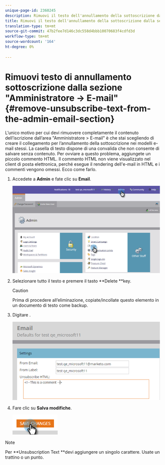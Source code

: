 ```yaml
---
unique-page-id: 2360245
description: Rimuovi il testo dell'annullamento della sottoscrizione dalla sezione "Amministratore -> E-mail" - Documenti Marketo - Documentazione del prodotto
title: Rimuovi il testo dell'annullamento della sottoscrizione dalla sezione "Amministratore -> E-mail"
translation-type: tm+mt
source-git-commit: 47b2fee7d146c3dc558d4bbb10070683f4cdfd3d
workflow-type: tm+mt
source-wordcount: '164'
ht-degree: 0%

---
```



# Rimuovi testo di annullamento sottoscrizione dalla sezione &quot;Amministratore -> E-mail&quot; {#remove-unsubscribe-text-from-the-admin-email-section}

L’unico motivo per cui devi rimuovere completamente il contenuto dell’iscrizione dall’area &quot;Amministratore > E-mail&quot; è che stai scegliendo di creare il collegamento per l’annullamento della sottoscrizione nei modelli e-mail stessi. La casella di testo dispone di una convalida che non consente di salvare senza contenuto. Per ovviare a questo problema, aggiungete un piccolo commento HTML. Il commento HTML non viene visualizzato nel client di posta elettronica, perché esegue il rendering dell&#39;e-mail in HTML e i commenti vengono omessi. Ecco come farlo.

1. Accedete a **Admin** e fate clic su **Email**.

   ![](assets/image2016-8-26-13-3a57-3a9.png)

1. Selezionare tutto il testo e premere il tasto **Delete **key.

   >[!CAUTION]
   >
   >Prima di procedere all’eliminazione, copiate/incollate questo elemento in un documento di testo come backup.

1. Digitare **<!--This is a comment -->**.

   ![](assets/image2016-8-26-13-3a53-3a15.png)

1. Fare clic su **Salva modifiche**.

   ![](assets/image2016-8-26-13-3a59-3a40.png)

>[!NOTE]
>
>Per **Unsubscription Text **devi aggiungere un singolo carattere. Usate un trattino o un punto.


